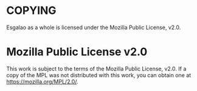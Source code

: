 # COPYING
Esgalao as a whole is licensed under the Mozilla Public License, v2.0.

# Mozilla Public License v2.0
This work is subject to the terms of the Mozilla Public License, v2.0. If a copy
of the MPL was not distributed with this work, you can obtain one at
https://mozilla.org/MPL/2.0/.

